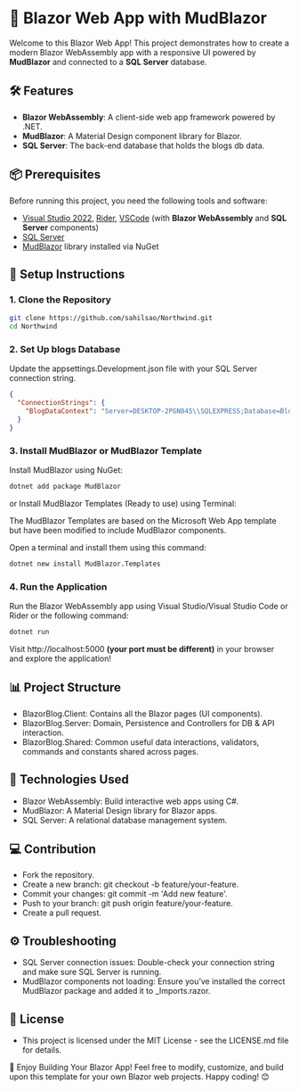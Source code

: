 # 🚀 Blazor Web App with MudBlazor

Welcome to this Blazor Web App! This project demonstrates how to create a modern Blazor WebAssembly app with a responsive UI powered by **MudBlazor** and connected to a **SQL Server** database.

## 🛠️ Features

- **Blazor WebAssembly**: A client-side web app framework powered by .NET.
- **MudBlazor**: A Material Design component library for Blazor.
- **SQL Server**: The back-end database that holds the blogs db data.

## 📦 Prerequisites

Before running this project, you need the following tools and software:

- [Visual Studio 2022](https://visualstudio.microsoft.com/), [Rider](https://www.jetbrains.com/rider/), [VSCode](https://code.visualstudio.com/) (with **Blazor WebAssembly** and **SQL Server** components)
- [SQL Server](https://www.microsoft.com/en-us/sql-server/sql-server-downloads)
- [MudBlazor](https://mudblazor.com/) library installed via NuGet

## 📝 Setup Instructions

### 1. Clone the Repository

```bash
git clone https://github.com/sahilsao/Northwind.git
cd Northwind
```
### 2. Set Up blogs Database

Update the appsettings.Development.json file with your SQL Server connection string.
```json
{
  "ConnectionStrings": {
    "BlogDataContext": "Server=DESKTOP-2PGN845\\SQLEXPRESS;Database=Blogs;Integrated Security=True;Trust Server Certificate=True;Trusted_Connection=True;MultipleActiveResultSets=true;User Id=sa; Password=sa;"
  }
}
```
### 3. Install MudBlazor or MudBlazor Template

Install MudBlazor using NuGet:
```bash
dotnet add package MudBlazor
```

or Install MudBlazor Templates (Ready to use) using Terminal:

The MudBlazor Templates are based on the Microsoft Web App template but have been modified to include MudBlazor components. 

Open a terminal and install them using this command:
```bash
dotnet new install MudBlazor.Templates
```

### 4. Run the Application

Run the Blazor WebAssembly app using Visual Studio/Visual Studio Code or Rider or the following command:
```bash
dotnet run
```

Visit http://localhost:5000 **(your port must be different)** in your browser and explore the application!

## 📊 Project Structure

- BlazorBlog.Client: Contains all the Blazor pages (UI components).
- BlazorBlog.Server: Domain, Persistence and Controllers for DB & API interaction.
- BlazorBlog.Shared: Common useful data interactions, validators, commands and constants shared across pages.

## 🔧 Technologies Used

- Blazor WebAssembly: Build interactive web apps using C#.
- MudBlazor: A Material Design library for Blazor apps.
- SQL Server: A relational database management system.

## 💻 Contribution

- Fork the repository.
- Create a new branch: git checkout -b feature/your-feature.
- Commit your changes: git commit -m 'Add new feature'.
- Push to your branch: git push origin feature/your-feature.
- Create a pull request.

## ⚙️ Troubleshooting

- SQL Server connection issues: Double-check your connection string and make sure SQL Server is running.
- MudBlazor components not loading: Ensure you’ve installed the correct MudBlazor package and added it to _Imports.razor.

##  🧾 License

- This project is licensed under the MIT License - see the LICENSE.md file for details.

🎉 Enjoy Building Your Blazor App!
Feel free to modify, customize, and build upon this template for your own Blazor web projects. Happy coding! 😊
